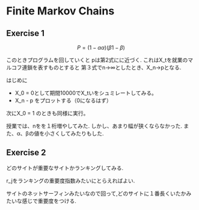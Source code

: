 # Finite Markov Chains

## Exercise 1

```math
P=(1-α　α　)
　 (β　　1-β )
```

このときプログラムを回していくと
pは第2式にに近づく.
これはX_tを就業のマルコフ連鎖を表すものとすると
第３式でn→∞としたとき、X_n→pとなる.

はじめに

* X_0 = 0として期間10000でX_tいをシュミレートしてみる。
* X_n - p をプロットする（0になるはず）

次にX_0 = 1 のときも同様に実行。

授業では、nをを１桁増やしてみた.
しかし、あまり幅が狭くならなかった.
また、α、βの値を小さくしてみたりもした.

## Exercise 2
どのサイトが重要なサイトかランキングしてみる.

r_jをランキングの重要度指数みたいにとらえればよい.

サイトのネットサーフィンみたいなので回って,どのサイトに１番長くいたかみたいな感じで重要度をつける.
